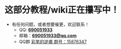 # 这部分教程/wiki正在攥写中！
- 有任何问题，或者想要催更，欢迎联系！
    - QQ: **[690051933](tencent://message/?uin=690051933)**
    - 邮箱：**690051933@qq.com**
    - QQ群 [彩笔的逆袭 群号：15876347](https://jq.qq.com/?_wv=1027&k=e6eqbt1u)